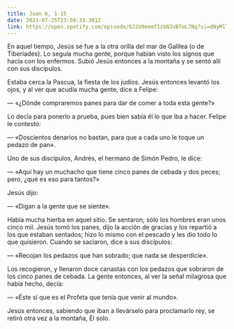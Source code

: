 ```yaml
---
title: Juan 6, 1-15
date: 2021-07-25T23:59:33.381Z
link: https://open.spotify.com/episode/6J2U9eemfIzkN3vBToL7Nq?si=dNyMlTogTPKvNjrVpgrcdw&utm_source=copy-link&dl_branch=1
---
```

En aquel tiempo, Jesús se fue a la otra orilla del mar de Galilea (o de Tiberíades). Lo seguía mucha gente, porque habían visto los signos que hacía con los enfermos. Subió Jesús entonces a la montaña y se sentó allí con sus discípulos.

Estaba cerca la Pascua, la fiesta de los judíos. Jesús entonces levantó los ojos, y al ver que acudía mucha gente, dice a Felipe:

— «¿Dónde compraremos panes para dar de comer a toda esta gente?»

Lo decía para ponerlo a prueba, pues bien sabía él lo que iba a hacer. Felipe le contestó:

— «Doscientos denarios no bastan, para que a cada uno le toque un pedazo de pan».

Uno de sus discípulos, Andrés, el hermano de Simón Pedro, le dice:

— «Aquí hay un muchacho que tiene cinco panes de cebada y dos peces; pero, ¿qué es eso para tantos?»

Jesús dijo:

— «Digan a la gente que se siente».

Había mucha hierba en aquel sitio. Se sentaron; sólo los hombres eran unos cinco mil. Jesús tomó los panes, dijo la acción de gracias y los repartió a los que estaban sentados; hizo lo mismo con el pescado y les dio todo lo que quisieron. Cuando se saciaron, dice a sus discípulos:

— «Recojan los pedazos que han sobrado; que nada se desperdicie».

Los recogieron, y llenaron doce canastas con los pedazos que sobraron de los cinco panes de cebada. La gente entonces, al ver la señal milagrosa que había hecho, decía:

— «Éste sí que es el Profeta que tenía que venir al mundo». 

Jesús entonces, sabiendo que iban a llevárselo para proclamarlo rey, se retiró otra vez a la montaña, Él solo.